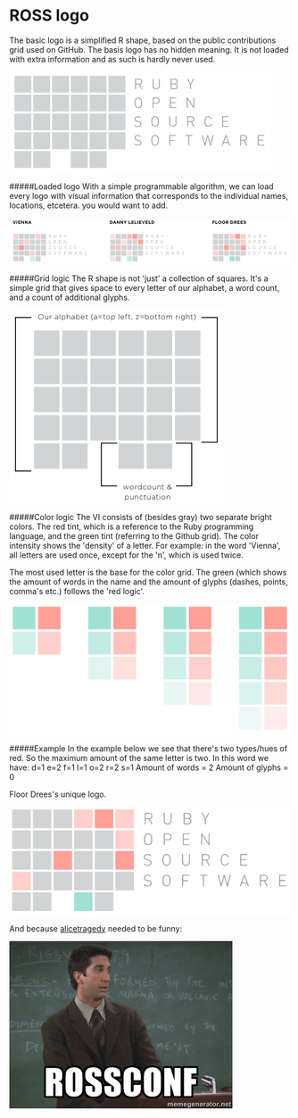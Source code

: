 ROSS logo
====
The basic logo is a simplified R shape, based on the public contributions grid used on GitHub. The basis logo has no hidden meaning. It is not loaded with extra information and as such is hardly never used.

<img src="basic_logo.png">

#####Loaded logo
With a simple programmable algorithm, we can load every logo with visual information that corresponds to the individual names, locations, etcetera. you would want to add.

<img src="loaded_logo.png">

#####Grid logic
The R shape is not 'just' a collection of squares. It's a simple grid that gives space to every letter of our alphabet, a word count, and a count of additional glyphs.

<img src="logic_logo.png">

#####Color logic
The VI consists of (besides gray) two separate bright colors. The red tint, which is a reference to the Ruby programming language, and the green tint (referring to the Github grid).
The color intensity shows the 'density' of a letter. For example: in the word 'Vienna', all letters are used once, except for the 'n', which is used twice.

The most used letter is the base for the color grid. The green (which shows the amount of words in the name and the amount of glyphs (dashes, points, comma's etc.) follows the 'red logic'.

<img src="color_logo.png">

#####Example
In the example below we see that there's two types/hues of red. So the maximum amount of the same letter is two.
In this word we have:
d=1 e=2 f=1 l=1 o=2 r=2 s=1
Amount of words = 2 Amount of glyphs = 0

Floor Drees's unique logo.

<img src="example_logic.png">

And because [alicetragedy](http://github.com/alicetragedy/) needed to be funny:

<img src="rossconf.jpg">
